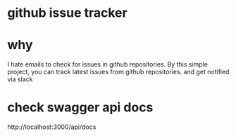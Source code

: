 # github issue tracker

# why

I hate emails to check for issues in github repositories.
By this simple project, you can track latest issues from github repositories. and get notified via slack 

# check swagger api docs

http://localhost:3000/api/docs

